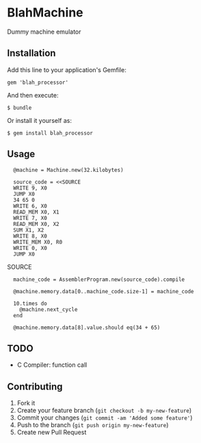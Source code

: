 # BlahMachine

Dummy machine emulator

## Installation

Add this line to your application's Gemfile:

    gem 'blah_processor'

And then execute:

    $ bundle

Or install it yourself as:

    $ gem install blah_processor

## Usage

      @machine = Machine.new(32.kilobytes)

      source_code = <<SOURCE
      WRITE 9, X0
      JUMP X0
      34 65 0
      WRITE 6, X0
      READ_MEM X0, X1
      WRITE 7, X0
      READ_MEM X0, X2
      SUM X1, X2
      WRITE 8, X0
      WRITE_MEM X0, R0
      WRITE 0, X0
      JUMP X0
SOURCE
      
      machine_code = AssemblerProgram.new(source_code).compile

      @machine.memory.data[0..machine_code.size-1] = machine_code

      10.times do
        @machine.next_cycle
      end

      @machine.memory.data[8].value.should eq(34 + 65)

## TODO
* C Compiler: function call


## Contributing

1. Fork it
2. Create your feature branch (`git checkout -b my-new-feature`)
3. Commit your changes (`git commit -am 'Added some feature'`)
4. Push to the branch (`git push origin my-new-feature`)
5. Create new Pull Request
